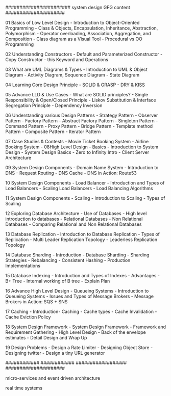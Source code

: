 

####################### system design GFG content #####################

01 Basics of Low Level Design
    - Introduction to Object-Oriented Programming
    - Class & Objects, Encapsulation, Inheritance, Abstraction, Polymorphism
    - Operator overloading, Association, Aggregation, and Composition
    - Class diagram as a Visual Tool
    - Procedural vs OO Programming

02 Understanding Constructors
    - Default and Parameterized Constructor
    - Copy Constructor
    - this Keyword and Operations 

03 What are UML Diagrams & Types
    - Introduction to UML & Object Diagram
    - Activity Diagram, Sequence Diagram
    - State Diagram

04 Learning Core Design Principle
    - SOLID & GRASP
    - DRY & KISS

05 Advance LLD & Use Cases
    - What are SOLID principles?
    - Single Responsibility & Open/Closed Principle
    - Liskov Substitution & Interface Segregation Principle
    - Dependency Inversion

06 Understanding various Design Patterns
    - Strategy Pattern
    - Observer Pattern
    - Factory Pattern
    - Abstract Factory Pattern
    - Singleton Pattern
    - Command Pattern
    - Proxy Pattern
    - Bridge Pattern
    - Template method Pattern
    - Composite Pattern
    - Iterator Pattern

07 Case Studies & Contests
    - Movie Ticket Booking System
    - Airline Booking System
    - 08High Level Design - Basics
    - Introduction to System Design
    - System Design Basics
    - Zero to Infinity Intro
    - Client Server Architecture

09 System Design Components - Domain Name System
    - Introduction to DNS
    - Request Routing
    - DNS Cache
    - DNS in Action: Route53

10 System Design Components - Load Balancer
    - Introduction and Types of Load Balancers
    - Scaling Load Balancers
    - Load Balancing Algorithms

11 System Design Components - Scaling
    - Introduction to Scaling
    - Types of Scaling

12 Exploring Database Architecture
    - Use of Databases
    - High level introduction to databases
    - Relational Databases
    - Non Relational Databases
    - Comparing Relational and Non Relational Databases

13 Database Replication
    - Introduction to Database Replication
    - Types of Replication
    - Multi Leader Replication Topology
    - Leaderless Replication Topology

14 Database Sharding
    - Introduction - Database Sharding
    - Sharding Strategies
    - Rebalancing
    - Consistent Hashing
    - Production Implementations

15 Database Indexing
    - Introduction and Types of Indexes
    - Advantages
    - B+ Tree
    - Internal working of B tree
    - Explain Plan

16 Advance High Level Design
    - Queueing Systems
    - Introduction to Queueing Systems
    - Issues and Types of Message Brokers
    - Message Brokers in Action: SQS + SNS

17 Caching
    - Introduction- Caching
    - Cache types
    - Cache Invalidation
    - Cache Eviction Policy

18 System Design Framework
    - System Design Framework
    - Framework and Requirement Gathering
    - High Level Design
    - Back of the envelope estimates
    - Detail Design and Wrap Up

19 Design Problems
    - Design a Rate Limiter
    - Designing Object Store
    - Designing twitter
    - Design a tiny URL generator


############ ############ ################## #####################

micro-services and event driven architecture

real time systems





